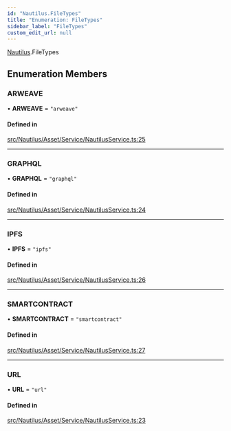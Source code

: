 ```yaml
---
id: "Nautilus.FileTypes"
title: "Enumeration: FileTypes"
sidebar_label: "FileTypes"
custom_edit_url: null
---
```


[Nautilus](../modules/Nautilus.md).FileTypes

## Enumeration Members

### ARWEAVE

• **ARWEAVE** = ``"arweave"``

#### Defined in

[src/Nautilus/Asset/Service/NautilusService.ts:25](https://github.com/deltaDAO/nautilus/blob/f251a23/src/Nautilus/Asset/Service/NautilusService.ts#L25)

___

### GRAPHQL

• **GRAPHQL** = ``"graphql"``

#### Defined in

[src/Nautilus/Asset/Service/NautilusService.ts:24](https://github.com/deltaDAO/nautilus/blob/f251a23/src/Nautilus/Asset/Service/NautilusService.ts#L24)

___

### IPFS

• **IPFS** = ``"ipfs"``

#### Defined in

[src/Nautilus/Asset/Service/NautilusService.ts:26](https://github.com/deltaDAO/nautilus/blob/f251a23/src/Nautilus/Asset/Service/NautilusService.ts#L26)

___

### SMARTCONTRACT

• **SMARTCONTRACT** = ``"smartcontract"``

#### Defined in

[src/Nautilus/Asset/Service/NautilusService.ts:27](https://github.com/deltaDAO/nautilus/blob/f251a23/src/Nautilus/Asset/Service/NautilusService.ts#L27)

___

### URL

• **URL** = ``"url"``

#### Defined in

[src/Nautilus/Asset/Service/NautilusService.ts:23](https://github.com/deltaDAO/nautilus/blob/f251a23/src/Nautilus/Asset/Service/NautilusService.ts#L23)
